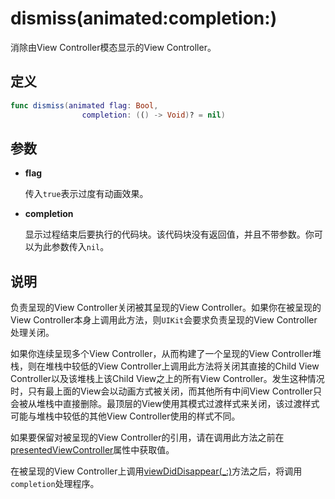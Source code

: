# dismiss(animated:completion:)

消除由View Controller模态显示的View Controller。

## 定义

```swift
func dismiss(animated flag: Bool, 
                completion: (() -> Void)? = nil)
```

## 参数

* **flag**

    传入`true`表示过度有动画效果。

* **completion**

    显示过程结束后要执行的代码块。该代码块没有返回值，并且不带参数。你可以为此参数传入`nil`。

## 说明

负责呈现的View Controller关闭被其呈现的View Controller。如果你在被呈现的View Controller本身上调用此方法，则`UIKit`会要求负责呈现的View Controller处理关闭。

如果你连续呈现多个View Controller，从而构建了一个呈现的View Controller堆栈，则在堆栈中较低的View Controller上调用此方法将关闭其直接的Child View Controller以及该堆栈上该Child View之上的所有View Controller。发生这种情况时，只有最上面的View会以动画方式被关闭，而其他所有中间View Controller只会被从堆栈中直接删除。最顶层的View使用其模式过渡样式来关闭，该过渡样式可能与堆栈中较低的其他View Controller使用的样式不同。

如果要保留对被呈现的View Controller的引用，请在调用此方法之前在[presentedViewController]()属性中获取值。

在被呈现的View Controller上调用[viewDidDisappear(_:)]()方法之后，将调用`completion`处理程序。
